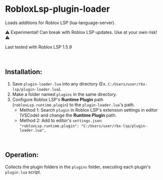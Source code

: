 # RobloxLsp-plugin-loader
Loads additions for Roblox LSP (lua-language-server).

⚠️ Experimental! Can break with Roblox LSP updates. Use at your own risk! ⚠️

Last tested with Roblox LSP 1.5.9

<br/>

## Installation:

1. Save `plugin-loader.lua` into any directory (Ex. `C:/Users/user/rbx-lsp/plugin-loader.lua`).
2. Make a folder named `plugins` in the same directory.
3. Configure Roblox LSP's **Runtime Plugin** path (`robloxLsp.runtime.plugin`) to the `plugin-loader.lua`'s path.
    - Method 1: Search `plugin` in Roblox LSP's extension settings in editor (VSCode) and change the **Runtime Plugin** path.
    - Method 2: Add to editor's `settings.json`: `"robloxLsp.runtime.plugin": "C:/Users/user/rbx-lsp/plugin-loader.lua",`

<br/>

## Operation:

Collects the plugin folders in the `plugins` folder, executing each plugin's `plugin.lua` script.
